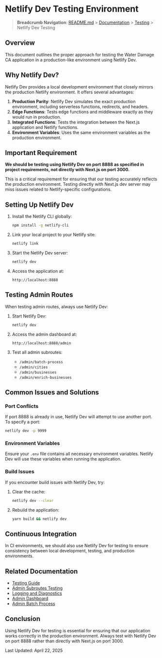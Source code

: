# Netlify Dev Testing Environment

> **Breadcrumb Navigation**: [README.md](../../README.md) > [Documentation](../index.md) > [Testing](./index.md) > Netlify Dev Testing

## Overview

This document outlines the proper approach for testing the Water Damage CA application in a production-like environment using Netlify Dev.

## Why Netlify Dev?

Netlify Dev provides a local development environment that closely mirrors the production Netlify environment. It offers several advantages:

1. **Production Parity**: Netlify Dev simulates the exact production environment, including serverless functions, redirects, and headers.
2. **Edge Functions**: Tests edge functions and middleware exactly as they would run in production.
3. **Integrated Functions**: Tests the integration between the Next.js application and Netlify functions.
4. **Environment Variables**: Uses the same environment variables as the production environment.

## Important Requirement

**We should be testing using Netlify Dev on port 8888 as specified in project requirements, not directly with Next.js on port 3000.**

This is a critical requirement for ensuring that our testing accurately reflects the production environment. Testing directly with Next.js dev server may miss issues related to Netlify-specific configurations.

## Setting Up Netlify Dev

1. Install the Netlify CLI globally:
   ```bash
   npm install -g netlify-cli
   ```

2. Link your local project to your Netlify site:
   ```bash
   netlify link
   ```

3. Start the Netlify Dev server:
   ```bash
   netlify dev
   ```

4. Access the application at:
   ```
   http://localhost:8888
   ```

## Testing Admin Routes

When testing admin routes, always use Netlify Dev:

1. Start Netlify Dev:
   ```bash
   netlify dev
   ```

2. Access the admin dashboard at:
   ```
   http://localhost:8888/admin
   ```

3. Test all admin subroutes:
   - `/admin/batch-process`
   - `/admin/cities`
   - `/admin/businesses`
   - `/admin/enrich-businesses`

## Common Issues and Solutions

### Port Conflicts

If port 8888 is already in use, Netlify Dev will attempt to use another port. To specify a port:

```bash
netlify dev -p 9999
```

### Environment Variables

Ensure your `.env` file contains all necessary environment variables. Netlify Dev will use these variables when running the application.

### Build Issues

If you encounter build issues with Netlify Dev, try:

1. Clear the cache:
   ```bash
   netlify dev --clear
   ```

2. Rebuild the application:
   ```bash
   yarn build && netlify dev
   ```

## Continuous Integration

In CI environments, we should also use Netlify Dev for testing to ensure consistency between local development, testing, and production environments.

## Related Documentation

- [Testing Guide](./testing-guide.md)
- [Admin Subroutes Testing](./admin-subroutes-testing.md)
- [Logging and Diagnostics](./logging-and-diagnostics.md)
- [Admin Dashboard](../features/admin-dashboard.md)
- [Admin Batch Process](../processes/admin-batch-process.md)

## Conclusion

Using Netlify Dev for testing is essential for ensuring that our application works correctly in the production environment. Always test with Netlify Dev on port 8888 rather than directly with Next.js on port 3000.

Last Updated: April 22, 2025
